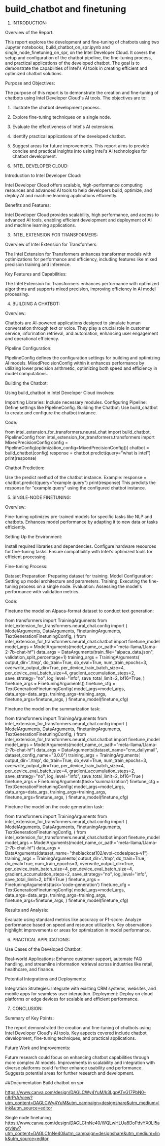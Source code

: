 
# build_chatbot and finetuning

1. INTRODUCTION:

Overview of the Report:

This report explores the development and fine-tuning of chatbots using two Jupyter notebooks, build_chatbot_on_spr.ipynb and single_node_finetuning_on_spr, on the Intel Developer Cloud. It covers the setup and configuration of the chatbot pipeline, the fine-tuning process, and practical applications of the developed chatbot. The goal is to demonstrate the capabilities of Intel's AI tools in creating efficient and optimized chatbot solutions.

Purpose and Objectives:

The purpose of this report is to demonstrate the creation and fine-tuning of chatbots using Intel Developer Cloud's AI tools. The objectives are to:
1.	Illustrate the chatbot development process.
2.	Explore fine-tuning techniques on a single node.
3.	Evaluate the effectiveness of Intel's AI extensions.
4.	Identify practical applications of the developed chatbot.
5.	Suggest areas for future improvements.
This report aims to provide concise and practical insights into using Intel's AI technologies for chatbot development.

2. INTEL DEVELOPER CLOUD:

Introduction to Intel Developer Cloud:

Intel Developer Cloud offers scalable, high-performance computing resources and advanced AI tools to help developers build, optimize, and deploy AI and machine learning applications efficiently.

Benefits and Features:

Intel Developer Cloud provides scalability, high performance, and access to advanced AI tools, enabling efficient development and deployment of AI and machine learning applications.

3. INTEL EXTENSION FOR TRANSFORMERS:

Overview of Intel Extension for Transformers:

The Intel Extension for Transformers enhances transformer models with optimizations for performance and efficiency, including features like mixed precision training and inference.

Key Features and Capabilities:

The Intel Extension for Transformers enhances performance with optimized algorithms and supports mixed precision, improving efficiency in AI model processing.

4. BUILDING A CHATBOT:

Overview:

Chatbots are AI-powered applications designed to simulate human conversation through text or voice. They play a crucial role in customer service, information retrieval, and automation, enhancing user engagement and operational efficiency.

Pipeline Configuration:

PipelineConfig defines the configuration settings for building and optimizing AI models. MixedPrecisionConfig within it enhances performance by utilizing lower precision arithmetic, optimizing both speed and efficiency in model computations.

Building the Chatbot:

Using build_chatbot in Intel Developer Cloud involves:

Importing Libraries: Include necessary modules.
Configuring Pipeline: Define settings like PipelineConfig.
Building the Chatbot: Use build_chatbot to create and configure the chatbot instance.

Code:

from intel_extension_for_transformers.neural_chat import build_chatbot, PipelineConfig
from intel_extension_for_transformers.transformers import MixedPrecisionConfig
config = PipelineConfig(optimization_config=MixedPrecisionConfig())
chatbot = build_chatbot(config)
response = chatbot.predict(query="what is intel")
print(response)

Chatbot Prediction:

Use the predict method of the chatbot instance.
Example:
response = chatbot.predict(query="example query")
print(response)
This predicts the response for "example query" using the configured chatbot instance.

5. SINGLE-NODE FINETUNING:

Overview:

Fine-tuning optimizes pre-trained models for specific tasks like NLP and chatbots.
Enhances model performance by adapting it to new data or tasks efficiently.

Setting Up the Environment:

Install required libraries and dependencies.
Configure hardware resources for fine-tuning tasks.
Ensure compatibility with Intel's optimized tools for efficient processing.

Fine-tuning Process:

Dataset Preparation: Preparing dataset for training.
Model Configuration: Setting up model architecture and parameters.
Training: Executing the fine-tuning process on a single node.
Evaluation: Assessing the model's performance with validation metrics.

Code:

Finetune the model on Alpaca-format dataset to conduct text generation:

from transformers import TrainingArguments
from intel_extension_for_transformers.neural_chat.config import (
    ModelArguments,
    DataArguments,
    FinetuningArguments,
    TextGenerationFinetuningConfig,
)
from intel_extension_for_transformers.neural_chat.chatbot import finetune_model
model_args = ModelArguments(model_name_or_path="meta-llama/Llama-2-7b-chat-hf")
data_args = DataArguments(train_file="alpaca_data.json", validation_split_percentage=1)
training_args = TrainingArguments(
    output_dir='./tmp',
    do_train=True,
    do_eval=True,
    num_train_epochs=3,
    overwrite_output_dir=True,
    per_device_train_batch_size=4,
    per_device_eval_batch_size=4,
    gradient_accumulation_steps=2,
    save_strategy="no",
    log_level="info",
    save_total_limit=2,
    bf16=True,
)
finetune_args = FinetuningArguments()
finetune_cfg = TextGenerationFinetuningConfig(
            model_args=model_args,
            data_args=data_args,
            training_args=training_args,
            finetune_args=finetune_args,
        )
finetune_model(finetune_cfg)

Finetune the model on the summarization task:

from transformers import TrainingArguments
from intel_extension_for_transformers.neural_chat.config import (
    ModelArguments,
    DataArguments,
    FinetuningArguments,
    TextGenerationFinetuningConfig,
)
from intel_extension_for_transformers.neural_chat.chatbot import finetune_model
model_args = ModelArguments(model_name_or_path="meta-llama/Llama-2-7b-chat-hf")
data_args = DataArguments(dataset_name="cnn_dailymail", dataset_config_name="3.0.0")
training_args = TrainingArguments(
    output_dir='./tmp',
    do_train=True,
    do_eval=True,
    num_train_epochs=3,
    overwrite_output_dir=True,
    per_device_train_batch_size=4,
    per_device_eval_batch_size=4,
    gradient_accumulation_steps=2,
    save_strategy="no",
    log_level="info",
    save_total_limit=2,
    bf16=True
)
finetune_args = FinetuningArguments(task='summarization')
finetune_cfg = TextGenerationFinetuningConfig(
            model_args=model_args,
            data_args=data_args,
            training_args=training_args,
            finetune_args=finetune_args,
        )
finetune_model(finetune_cfg)

Finetune the model on the code generation task:

from transformers import TrainingArguments
from intel_extension_for_transformers.neural_chat.config import (
    ModelArguments,
    DataArguments,
    FinetuningArguments,
    TextGenerationFinetuningConfig,
)
from intel_extension_for_transformers.neural_chat.chatbot import finetune_model
model_args = ModelArguments(model_name_or_path="meta-llama/Llama-2-7b-chat-hf")
data_args = DataArguments(dataset_name="theblackcat102/evol-codealpaca-v1")
training_args = TrainingArguments(
    output_dir='./tmp',
    do_train=True,
    do_eval=True,
    num_train_epochs=3,
    overwrite_output_dir=True,
    per_device_train_batch_size=4,
    per_device_eval_batch_size=4,
    gradient_accumulation_steps=2,
    save_strategy="no",
    log_level="info",
    save_total_limit=2,
    bf16=True
)
finetune_args = FinetuningArguments(task='code-generation')
finetune_cfg = TextGenerationFinetuningConfig(
            model_args=model_args,
            data_args=data_args,
            training_args=training_args,
            finetune_args=finetune_args,
        )
finetune_model(finetune_cfg)


Results and Analysis:

Evaluate using standard metrics like accuracy or F1-score.
Analyze performance based on speed and resource utilization.
Key observations highlight improvements or areas for optimization in model performance.

6. PRACTICAL APPLICATIONS:

Use Cases of the Developed Chatbot:

Real-world Applications: Enhance customer support, automate FAQ handling, and streamline information retrieval across industries like retail, healthcare, and finance.

Potential Integrations and Deployments:

Integration Strategies: Integrate with existing CRM systems, websites, and mobile apps for seamless user interaction.
Deployment: Deploy on cloud platforms or edge devices for scalable and efficient performance.

7. CONCLUSION:

Summary of Key Points:

The report demonstrated the creation and fine-tuning of chatbots using Intel Developer Cloud's AI tools.
Key aspects covered include chatbot development, fine-tuning techniques, and practical applications.

Future Work and Improvements:

Future research could focus on enhancing chatbot capabilities through more complex AI models.
Improvements in scalability and integration with diverse platforms could further enhance usability and performance.
Suggests potential areas for further research and development.



##Documentation
Build chatbot on spr

https://www.canva.com/design/DAGLCWy4YuM/k3LgpATyG17PbN0-n8rPrA/view?utm_content=DAGLCWy4YuM&utm_campaign=designshare&utm_medium=link&utm_source=editor

Single node finetuning
https://www.canva.com/design/DAGLCfnNe40/WQLwHLUa8DoPdvYX0LI5ag/view?utm_content=DAGLCfnNe40&utm_campaign=designshare&utm_medium=link&utm_source=editor
